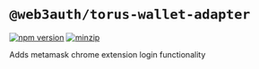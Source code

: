 # `@web3auth/torus-wallet-adapter`

[![npm version](https://img.shields.io/npm/v/@web3auth/metamask-adapter/latest.svg)](https://www.npmjs.com/package/@web3auth/metamask-adapter/v/latest)
[![minzip](https://img.shields.io/bundlephobia/minzip/@web3auth/metamask-adapter/latest.svg)](https://bundlephobia.com/result?p=@web3auth/metamask-adapter@latest)

Adds metamask chrome extension login functionality
